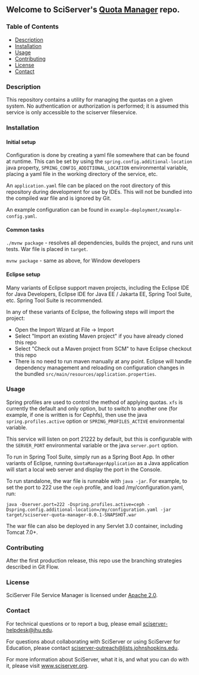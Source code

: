 <h2>Welcome to SciServer's <a href='https://github.com/sciserver/sciserver-quota-manager'>Quota Manager</a> repo.</h2>

<h3>Table of Contents</h3>
<ul>
<li><a href="#description">Description</a></li>
<li><a href="#installation">Installation</a></li>
<li><a href="#usage">Usage</a></li>
<li><a href="#contributing">Contributing</a></li>
<li><a href="#license">License</a></li>
<li><a href="#contact">Contact</a></li>
</ul>

<h3 id="description">Description</h3>

This repository contains a utility for managing the quotas on a given system. No authentication or authorization is performed; it is assumed this service is only accessible to the sciserver fileservice.

<h3 id="installation">Installation</h3>

<h4>Initial setup</h4>

Configuration is done by creating a yaml file somewhere that can be found at runtime. This can be set by using the `spring.config.additional-location` java property, `SPRING_CONFIG_ADDITIONAL_LOCATION` environmental variable, placing a yaml file in the working directory of the service, etc.

An `application.yaml` file can be placed on the root directory of this repository during development for use by IDEs. This will not be bundled into the compiled war file and is ignored by Git.

An example configuration can be found in `example-deployment/example-config.yaml`.

<h4>Common tasks</h4>

`./mvnw package` - resolves all dependencies, builds the project, and runs unit tests. War file is placed in `target`.

`mvnw package` - same as above, for Window developers

<h4>Eclipse setup</h4>

Many variants of Eclipse support maven projects, including the Eclipse IDE for Java Developers, Eclipse IDE for Java EE / Jakarta EE, Spring Tool Suite, etc. Spring Tool Suite is recommended.

In any of these variants of Eclipse, the following steps will import the project:

- Open the Import Wizard at File -> Import
- Select "Import an existing Maven project" if you have already cloned this repo
- Select "Check out a Maven project from SCM" to have Eclipse checkout this repo
- There is no need to run maven manually at any point. Eclipse will handle dependency management and reloading on configuration changes in the bundled `src/main/resources/application.properties`.

<h3 id="usage">Usage</h3>

Spring profiles are used to control the method of applying quotas. `xfs` is currently the default and only option, but to switch to another one (for example, if one is written is for Cephfs), then use the java `spring.profiles.active` option or `SPRING_PROFILES_ACTIVE` environmental variable.

This service will listen on port 21222 by default, but this is configurable with the `SERVER_PORT` environmental variable or the java `server.port` option.

To run in Spring Tool Suite, simply run as a Spring Boot App.
In other variants of Eclipse, running `QuotaManagerApplication` as a Java application will start a local web server and display the port in the Console.

To run standalone, the war file is runnable with `java -jar`. For example, to set the port to 222 use the `ceph` profile, and load /my/configuration.yaml, run:

    java -Dserver.port=222 -Dspring.profiles.active=ceph -Dspring.config.additional-location=/my/configuration.yaml -jar target/sciserver-quota-manager-0.0.1-SNAPSHOT.war

The war file can also be deployed in any Servlet 3.0 container, including Tomcat 7.0+.

<h3 id="contributing">Contributing</h3>
After the first production release, this repo use the branching strategies described in Git Flow.

<h3 id="license">License</h3>

SciServer File Service Manager is licensed under <a href="http://www.sciserver.org/docs/license/LICENCE.txt" target="_blank">Apache 2.0</a>.

<h3 id="contact">Contact</h3>

For technical questions or to report a bug, please email sciserver-helpdesk@jhu.edu.

For questions about collaborating with SciServer or using SciServer for Education, please contact <a href="mailto:sciserver-outreach@lists.johnshopkins.edu">sciserver-outreach@lists.johnshopkins.edu</a>.

For more information about SciServer, what it is, and what you can do with it, please visit www.sciserver.org.

